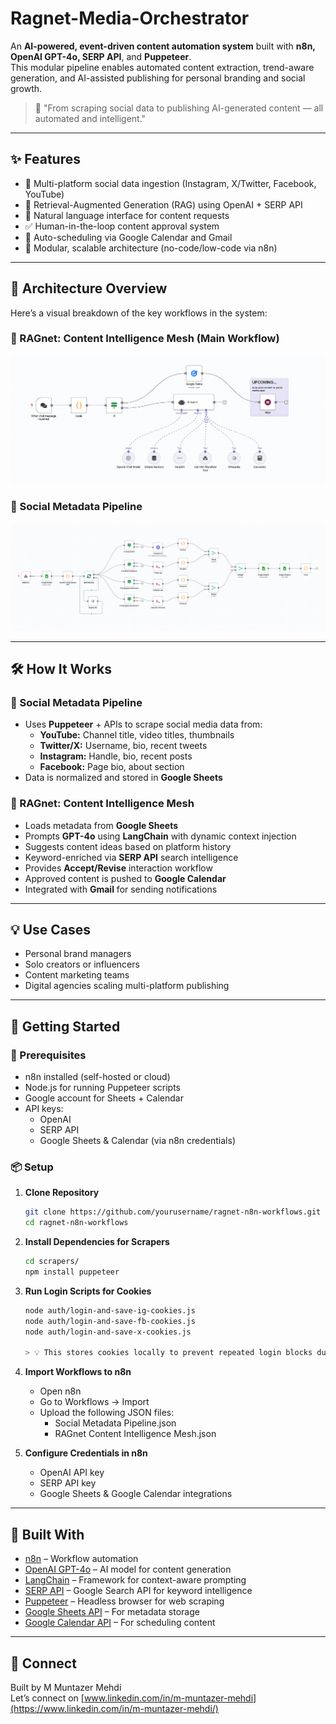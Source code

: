 # Ragnet-Media-Orchestrator

An **AI-powered, event-driven content automation system** built with **n8n, OpenAI GPT-4o, SERP API**, and **Puppeteer**.  
This modular pipeline enables automated content extraction, trend-aware generation, and AI-assisted publishing for personal branding and social growth.

> 🚀 "From scraping social data to publishing AI-generated content — all automated and intelligent."

---

## ✨ Features

- 🔄 Multi-platform social data ingestion (Instagram, X/Twitter, Facebook, YouTube)
- 🧠 Retrieval-Augmented Generation (RAG) using OpenAI + SERP API
- 💬 Natural language interface for content requests
- ✅ Human-in-the-loop content approval system
- 📆 Auto-scheduling via Google Calendar and Gmail
- 🧩 Modular, scalable architecture (no-code/low-code via n8n)

---

## 🧭 Architecture Overview

Here’s a visual breakdown of the key workflows in the system:

### 🔹 RAGnet: Content Intelligence Mesh (Main Workflow)

![RAGnet Workflow Architecture](Assets/ragnet-workflow.png)

### 🔹 Social Metadata Pipeline

![Social Metadata Pipeline](Assets/metadata-pipeline.png)

---

## 🛠️ How It Works

### 🔹 Social Metadata Pipeline
- Uses **Puppeteer** + APIs to scrape social media data from:
  - **YouTube:** Channel title, video titles, thumbnails
  - **Twitter/X:** Username, bio, recent tweets
  - **Instagram:** Handle, bio, recent posts
  - **Facebook:** Page bio, about section
- Data is normalized and stored in **Google Sheets**

### 🔹 RAGnet: Content Intelligence Mesh
- Loads metadata from **Google Sheets**
- Prompts **GPT-4o** using **LangChain** with dynamic context injection
- Suggests content ideas based on platform history
- Keyword-enriched via **SERP API** search intelligence
- Provides **Accept/Revise** interaction workflow
- Approved content is pushed to **Google Calendar**
- Integrated with **Gmail** for sending notifications

---

## 💡 Use Cases
- Personal brand managers
- Solo creators or influencers
- Content marketing teams
- Digital agencies scaling multi-platform publishing

---

## 🚀 Getting Started

### 🔧 Prerequisites
- n8n installed (self-hosted or cloud)
- Node.js for running Puppeteer scripts
- Google account for Sheets + Calendar
- API keys:
  - OpenAI
  - SERP API
  - Google Sheets & Calendar (via n8n credentials)

### 📦 Setup

1. **Clone Repository**

   ```bash
   git clone https://github.com/yourusername/ragnet-n8n-workflows.git
   cd ragnet-n8n-workflows

2. **Install Dependencies for Scrapers**

    ```bash
    cd scrapers/
    npm install puppeteer

3. **Run Login Scripts for Cookies**

    ```bash
    node auth/login-and-save-ig-cookies.js
    node auth/login-and-save-fb-cookies.js
    node auth/login-and-save-x-cookies.js
    
   > 💡 This stores cookies locally to prevent repeated login blocks during scraping.

4. **Import Workflows to n8n**

    - Open n8n
    - Go to Workflows → Import
    - Upload the following JSON files:
      - Social Metadata Pipeline.json
      - RAGnet Content Intelligence Mesh.json

5. **Configure Credentials in n8n**

    - OpenAI API key
    - SERP API key
    - Google Sheets & Google Calendar integrations

---

## 🧱 Built With

- [n8n](https://n8n.io/) – Workflow automation
- [OpenAI GPT-4o](https://openai.com/api/) – AI model for content generation
- [LangChain](https://www.langchain.com/) – Framework for context-aware prompting
- [SERP API](https://serpapi.com/) – Google Search API for keyword intelligence
- [Puppeteer](https://pptr.dev/) – Headless browser for web scraping
- [Google Sheets API](https://developers.google.com/sheets/api) – For metadata storage
- [Google Calendar API](https://developers.google.com/calendar) – For scheduling content

---

## 🔗 Connect

Built by M Muntazer Mehdi <br>
Let’s connect on [www.linkedin.com/in/m-muntazer-mehdi](https://www.linkedin.com/in/m-muntazer-mehdi/)

